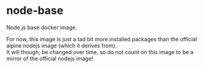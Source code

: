 # node-base

Node.js base docker image.

For now, this image is just a tad bit more installed packages than the official alpine nodejs image (which it derives from).  
It will though, be changed over time, so do not count on this image to be a mirror of the official nodejs image!
